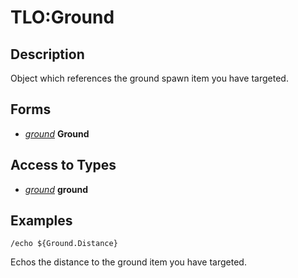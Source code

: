 # TLO:Ground

## Description

Object which references the ground spawn item you have targeted.

## Forms

* [_ground_](../data-types/datatype-ground.md) **Ground**

## Access to Types

* [_ground_](../data-types/datatype-ground.md) **ground**

## Examples

`/echo ${Ground.Distance}`

Echos the distance to the ground item you have targeted.

